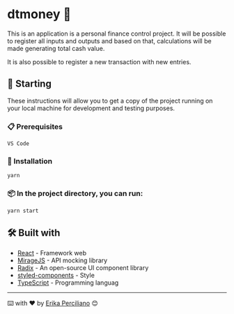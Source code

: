 # dtmoney 🤑

This is an application is a personal finance control project.
It will be possible to register all inputs and outputs and based on that, calculations will be made generating total cash value.

It is also possible to register a new transaction with new entries.


## 🚀 Starting
These instructions will allow you to get a copy of the project running on your local machine for development and testing purposes.

### 📋 Prerequisites

```
VS Code
```
### 🔧 Installation

```
yarn 
```
### 📦 In the project directory, you can run:

```
yarn start
```

## 🛠️ Built with

* [React](https://pt-br.reactjs.org/) - Framework web 
* [MirageJS](https://miragejs.com/) - API mocking library
* [Radix](https://www.radix-ui.com/) - An open-source UI component library
* [styled-components](https://styled-components.com/) - Style
* [TypeScript](https://www.typescriptlang.org/docs/) - Programming languag


---
⌨️ with ❤️ by [Erika Perciliano](https://github.com/erikaperciliano) 😊